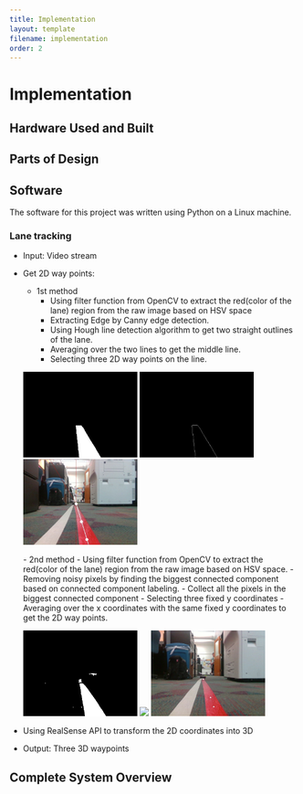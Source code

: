 ```yaml
---
title: Implementation
layout: template
filename: implementation
order: 2
--- 
```


# Implementation


## Hardware Used and Built

## Parts of Design

## Software
The software for this project was written using Python on a Linux machine.
### Lane tracking
- Input: Video stream
- Get 2D way points:
  - 1st method
    - Using filter function from OpenCV to extract the red(color of the lane) region from the raw image based on  HSV space
    - Extracting Edge by Canny edge detection.
    - Using Hough line detection algorithm to get two straight outlines of the lane.
    - Averaging over the two lines to get the middle line.
    - Selecting three 2D way points on the line.
    <p float="left">
  <img src="images/pasted image 0.png" width="200" />
  <img src="images/line.png" width="200" /> 
  <img src="images/point.png" width="200" />
  </p>
  - 2nd method
    - Using filter function from OpenCV to extract the red(color of the lane) region from the raw image based on  HSV space.
    - Removing noisy pixels by finding the biggest connected component based on connected component labeling.
    - Collect all the pixels in the biggest connected component
    - Selecting three fixed y coordinates
    - Averaging over the x coordinates with the same fixed y coordinates to get the 2D way points.
    
    <p float="left">
  <img src="images/method2_white.png" width="200" />
  <img src="method2_largest.png" width="200" /> 
  <img src="images/method2_final.png" width="200" />
  </p>
 - Using RealSense API to transform the 2D coordinates into 3D
 - Output: Three 3D waypoints
  

## Complete System Overview
